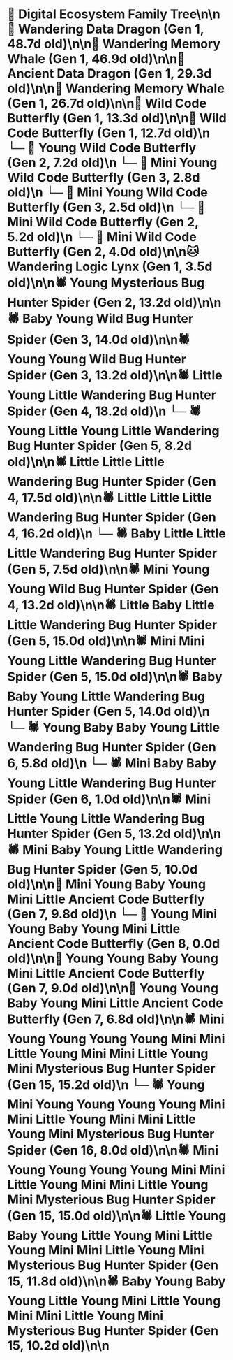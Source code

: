 # 🌳 Digital Ecosystem Family Tree\n\n🐉 Wandering Data Dragon (Gen 1, 48.7d old)\n\n🐋 Wandering Memory Whale (Gen 1, 46.9d old)\n\n🐉 Ancient Data Dragon (Gen 1, 29.3d old)\n\n🐋 Wandering Memory Whale (Gen 1, 26.7d old)\n\n🦋 Wild Code Butterfly (Gen 1, 13.3d old)\n\n🦋 Wild Code Butterfly (Gen 1, 12.7d old)\n  └─ 🦋 Young Wild Code Butterfly (Gen 2, 7.2d old)\n    └─ 🦋 Mini Young Wild Code Butterfly (Gen 3, 2.8d old)\n    └─ 🦋 Mini Young Wild Code Butterfly (Gen 3, 2.5d old)\n  └─ 🦋 Mini Wild Code Butterfly (Gen 2, 5.2d old)\n  └─ 🦋 Mini Wild Code Butterfly (Gen 2, 4.0d old)\n\n🐱 Wandering Logic Lynx (Gen 1, 3.5d old)\n\n🕷️ Young Mysterious Bug Hunter Spider (Gen 2, 13.2d old)\n\n🕷️ Baby Young Wild Bug Hunter Spider (Gen 3, 14.0d old)\n\n🕷️ Young Young Wild Bug Hunter Spider (Gen 3, 13.2d old)\n\n🕷️ Little Young Little Wandering Bug Hunter Spider (Gen 4, 18.2d old)\n  └─ 🕷️ Young Little Young Little Wandering Bug Hunter Spider (Gen 5, 8.2d old)\n\n🕷️ Little Little Little Wandering Bug Hunter Spider (Gen 4, 17.5d old)\n\n🕷️ Little Little Little Wandering Bug Hunter Spider (Gen 4, 16.2d old)\n  └─ 🕷️ Baby Little Little Little Wandering Bug Hunter Spider (Gen 5, 7.5d old)\n\n🕷️ Mini Young Young Wild Bug Hunter Spider (Gen 4, 13.2d old)\n\n🕷️ Little Baby Little Little Wandering Bug Hunter Spider (Gen 5, 15.0d old)\n\n🕷️ Mini Mini Young Little Wandering Bug Hunter Spider (Gen 5, 15.0d old)\n\n🕷️ Baby Baby Young Little Wandering Bug Hunter Spider (Gen 5, 14.0d old)\n  └─ 🕷️ Young Baby Baby Young Little Wandering Bug Hunter Spider (Gen 6, 5.8d old)\n  └─ 🕷️ Mini Baby Baby Young Little Wandering Bug Hunter Spider (Gen 6, 1.0d old)\n\n🕷️ Mini Little Young Little Wandering Bug Hunter Spider (Gen 5, 13.2d old)\n\n🕷️ Mini Baby Young Little Wandering Bug Hunter Spider (Gen 5, 10.0d old)\n\n🦋 Mini Young Baby Young Mini Little Ancient Code Butterfly (Gen 7, 9.8d old)\n  └─ 🦋 Young Mini Young Baby Young Mini Little Ancient Code Butterfly (Gen 8, 0.0d old)\n\n🦋 Young Young Baby Young Mini Little Ancient Code Butterfly (Gen 7, 9.0d old)\n\n🦋 Young Young Baby Young Mini Little Ancient Code Butterfly (Gen 7, 6.8d old)\n\n🕷️ Mini Young Young Young Young Mini Mini Little Young Mini Mini Little Young Mini Mysterious Bug Hunter Spider (Gen 15, 15.2d old)\n  └─ 🕷️ Young Mini Young Young Young Young Mini Mini Little Young Mini Mini Little Young Mini Mysterious Bug Hunter Spider (Gen 16, 8.0d old)\n\n🕷️ Mini Young Young Young Young Mini Mini Little Young Mini Mini Little Young Mini Mysterious Bug Hunter Spider (Gen 15, 15.0d old)\n\n🕷️ Little Young Baby Young Little Young Mini Little Young Mini Mini Little Young Mini Mysterious Bug Hunter Spider (Gen 15, 11.8d old)\n\n🕷️ Baby Young Baby Young Little Young Mini Little Young Mini Mini Little Young Mini Mysterious Bug Hunter Spider (Gen 15, 10.2d old)\n\n